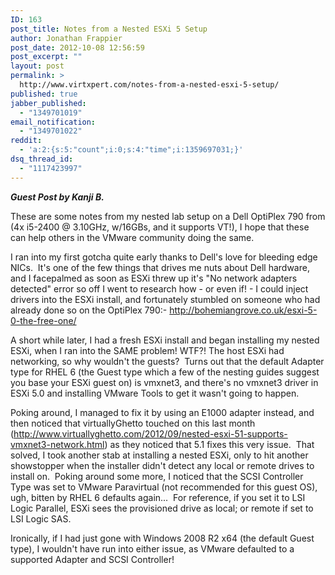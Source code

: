 ```yaml
---
ID: 163
post_title: Notes from a Nested ESXi 5 Setup
author: Jonathan Frappier
post_date: 2012-10-08 12:56:59
post_excerpt: ""
layout: post
permalink: >
  http://www.virtxpert.com/notes-from-a-nested-esxi-5-setup/
published: true
jabber_published:
  - "1349701019"
email_notification:
  - "1349701022"
reddit:
  - 'a:2:{s:5:"count";i:0;s:4:"time";i:1359697031;}'
dsq_thread_id:
  - "1117423997"
---
```

<strong><em>Guest Post by Kanji B.</em></strong>

These are some notes from my nested lab setup on a Dell OptiPlex 790 from (4x i5-2400 @ 3.10GHz, w/16GBs, and it supports VT!), I hope that these can help others in the VMware community doing the same.

I ran into my first gotcha quite early thanks to Dell's love for bleeding edge NICs.  It's one of the few things that drives me nuts about Dell hardware, and I facepalmed as soon as ESXi threw up it's "No network adapters detected" error so off I went to research how - or even if! - I could inject drivers into the ESXi install, and fortunately stumbled on someone who had already done so on the OptiPlex 790:- <a href="http://bohemiangrove.co.uk/esxi-5-0-the-free-one/" target="_blank">http://bohemiangrove.co.uk/esxi-5-0-the-free-one/</a>

A short while later, I had a fresh ESXi install and began installing my nested ESXi, when I ran into the SAME problem! WTF?! The host ESXi had networking, so why wouldn't the guests?  Turns out that the default Adapter type for RHEL 6 (the Guest type which a few of the nesting guides suggest you base your ESXi guest on) is vmxnet3, and there's no vmxnet3 driver in ESXi 5.0 and installing VMware Tools to get it wasn't going to happen.

Poking around, I managed to fix it by using an E1000 adapter instead, and then noticed that virtuallyGhetto touched on this last month (<a href="http://www.virtuallyghetto.com/2012/09/nested-esxi-51-supports-vmxnet3-network.html" target="_blank">http://www.virtuallyghetto.com/2012/09/nested-esxi-51-supports-vmxnet3-network.html</a>) as they noticed that 5.1 fixes this very issue.  That solved, I took another stab at installing a nested ESXi, only to hit another showstopper when the installer didn't detect any local or remote drives to install on.  Poking around some more, I noticed that the SCSI Controller Type was set to VMware Paravirtual (not recommended for this guest OS), ugh, bitten by RHEL 6 defaults again...  For reference, if you set it to LSI Logic Parallel, ESXi sees the provisioned drive as local; or remote if set to LSI Logic SAS.

Ironically, if I had just gone with Windows 2008 R2 x64 (the default Guest type), I wouldn't have run into either issue, as VMware defaulted to a supported Adapter and SCSI Controller!